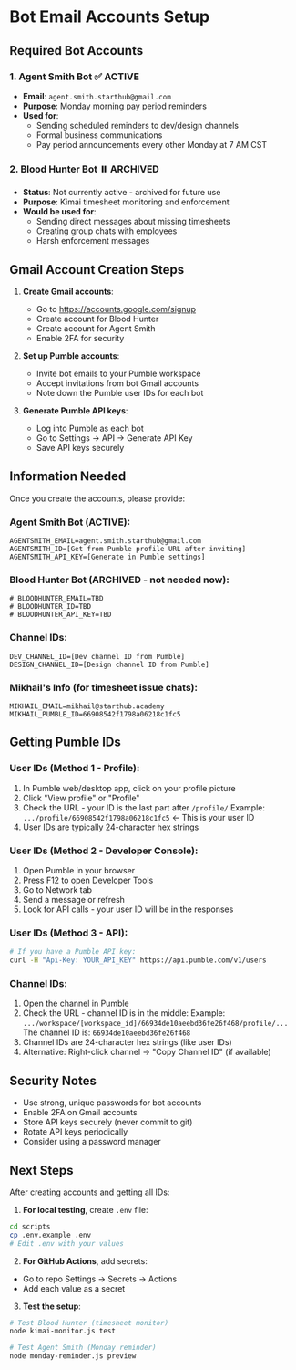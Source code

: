 # Bot Email Accounts Setup

## Required Bot Accounts

### 1. Agent Smith Bot ✅ ACTIVE
- **Email**: `agent.smith.starthub@gmail.com`
- **Purpose**: Monday morning pay period reminders
- **Used for**:
  - Sending scheduled reminders to dev/design channels
  - Formal business communications
  - Pay period announcements every other Monday at 7 AM CST

### 2. Blood Hunter Bot ⏸️ ARCHIVED
- **Status**: Not currently active - archived for future use
- **Purpose**: Kimai timesheet monitoring and enforcement
- **Would be used for**: 
  - Sending direct messages about missing timesheets
  - Creating group chats with employees
  - Harsh enforcement messages

## Gmail Account Creation Steps

1. **Create Gmail accounts**:
   - Go to https://accounts.google.com/signup
   - Create account for Blood Hunter
   - Create account for Agent Smith
   - Enable 2FA for security

2. **Set up Pumble accounts**:
   - Invite bot emails to your Pumble workspace
   - Accept invitations from bot Gmail accounts
   - Note down the Pumble user IDs for each bot

3. **Generate Pumble API keys**:
   - Log into Pumble as each bot
   - Go to Settings → API → Generate API Key
   - Save API keys securely

## Information Needed

Once you create the accounts, please provide:

### Agent Smith Bot (ACTIVE):
```
AGENTSMITH_EMAIL=agent.smith.starthub@gmail.com  
AGENTSMITH_ID=[Get from Pumble profile URL after inviting]
AGENTSMITH_API_KEY=[Generate in Pumble settings]
```

### Blood Hunter Bot (ARCHIVED - not needed now):
```
# BLOODHUNTER_EMAIL=TBD
# BLOODHUNTER_ID=TBD
# BLOODHUNTER_API_KEY=TBD
```

### Channel IDs:
```
DEV_CHANNEL_ID=[Dev channel ID from Pumble]
DESIGN_CHANNEL_ID=[Design channel ID from Pumble]
```

### Mikhail's Info (for timesheet issue chats):
```
MIKHAIL_EMAIL=mikhail@starthub.academy
MIKHAIL_PUMBLE_ID=66908542f1798a06218c1fc5
```

## Getting Pumble IDs

### User IDs (Method 1 - Profile):
1. In Pumble web/desktop app, click on your profile picture
2. Click "View profile" or "Profile"
3. Check the URL - your ID is the last part after `/profile/`
   Example: `.../profile/66908542f1798a06218c1fc5` ← This is your user ID
4. User IDs are typically 24-character hex strings

### User IDs (Method 2 - Developer Console):
1. Open Pumble in your browser
2. Press F12 to open Developer Tools
3. Go to Network tab
4. Send a message or refresh
5. Look for API calls - your user ID will be in the responses

### User IDs (Method 3 - API):
```bash
# If you have a Pumble API key:
curl -H "Api-Key: YOUR_API_KEY" https://api.pumble.com/v1/users
```

### Channel IDs:
1. Open the channel in Pumble
2. Check the URL - channel ID is in the middle:
   Example: `.../workspace/[workspace_id]/66934de10aeebd36fe26f468/profile/...`
   The channel ID is: `66934de10aeebd36fe26f468`
3. Channel IDs are 24-character hex strings (like user IDs)
4. Alternative: Right-click channel → "Copy Channel ID" (if available)

## Security Notes

- Use strong, unique passwords for bot accounts
- Enable 2FA on Gmail accounts
- Store API keys securely (never commit to git)
- Rotate API keys periodically
- Consider using a password manager

## Next Steps

After creating accounts and getting all IDs:

1. **For local testing**, create `.env` file:
```bash
cd scripts
cp .env.example .env
# Edit .env with your values
```

2. **For GitHub Actions**, add secrets:
- Go to repo Settings → Secrets → Actions
- Add each value as a secret

3. **Test the setup**:
```bash
# Test Blood Hunter (timesheet monitor)
node kimai-monitor.js test

# Test Agent Smith (Monday reminder)
node monday-reminder.js preview
```